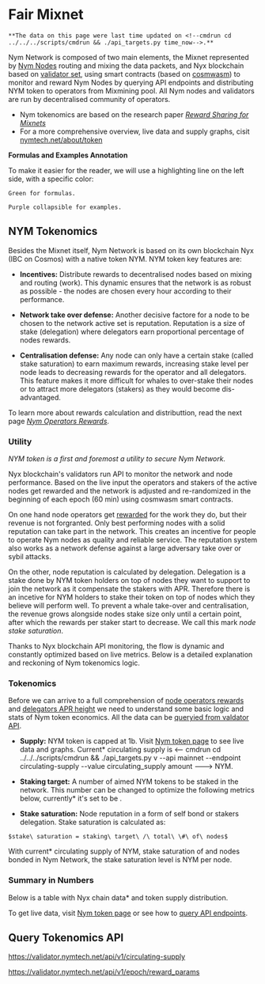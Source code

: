 # Fair Mixnet

```admonish info title="\*Info"
**The data on this page were last time updated on <!--cmdrun cd ../../../scripts/cmdrun && ./api_targets.py time_now-->.**
```

Nym Network is composed of two main elements, the Mixnet represented by [Nym Nodes](../nodes/nym-node.md) routing and mixing the data packets, and Nyx blockchain based on [validator set](validator-rewards.md), using smart contracts (based on [cosmwasm]()) to monitor and reward Nym Nodes by querying API endpoints and distributing NYM token to operators from Mixmining pool. All Nym nodes and validators are run by decentralised community of operators.

* Nym tokenomics are based on the research paper [*Reward Sharing for Mixnets*](https://nymtech.net/nym-cryptoecon-paper.pdf)
* For a more comprehensive overview, live data and supply graphs, cisit [nymtech.net/about/token](https://nymtech.net/about/token)

**Formulas and Examples Annotation**

To make it easier for the reader, we will use a highlighting line on the left side, with a specific color:

```admonish tip title=""
Green for formulas.
```

```admonish example collapsible=true
Purple collapsible for examples.
```

## NYM Tokenomics

Besides the Mixnet itself, Nym Network is based on its own blockchain Nyx (IBC on Cosmos) with a native token NYM. NYM token key features are:

* **Incentives:** Distribute rewards to decentralised nodes based on mixing and routing (work). This dynamic ensures that the network is as robust as possible - the nodes are chosen every hour according to their performance.

* **Network take over defense:** Another decisive factore for a node to be chosen to the network active set is reputation. Reputation is a size of stake (delegation) where delegators earn proportional percentage of nodes rewards.

* **Centralisation defense:** Any node can only have a certain stake (called stake saturation) to earn maximum rewards, increasing stake level per node leads to decreasing rewards for the operator and all delegators. This feature makes it more difficult for whales to over-stake their nodes or to attract more delegators (stakers) as they would become dis-advantaged.

To learn more about rewards calculation and distributtion, read the next page [*Nym Operators Rewards*](mixnet-rewards.md).


### Utility

*NYM token is a first and foremost a utility to secure Nym Network.*

Nyx blockchain's validators run API to monitor the network and node performance. Based on the live input the operators and stakers of the active nodes get rewarded and the network is adjusted and re-randomized in the beginning of each epoch (60 min) using cosmwasm smart contracts.

On one hand node operators get [rewarded](mixnet-rewards.md) for the work they do, but their revenue is not forgranted. Only best performing nodes with a solid reputation can take part in the network. This creates an incentive for people to operate Nym nodes as quality and reliable service. The reputation system also works as a network defense against a large adversary take over or sybil attacks.

On the other, node reputation is calculated by delegation. Delegation is a stake done by NYM token holders on top of nodes they want to support to join the network as it compensate the stakers with APR. Therefore there is an incetive for NYM holders to stake their token on top of nodes which they believe will perform well. To prevent a whale take-over and centralisation, the revenue grows alongside nodes stake size only until a certain point, after which the rewards per staker start to decrease. We call this mark *node stake saturation*.

Thanks to Nyx blockchain API monitoring, the flow is dynamic and constantly optimized based on live metrics. Below is a detailed explanation and reckoning of Nym tokenomics logic.

### Tokenomics

Before we can arrive to a full comprehension of [node operators rewards](mixnet-rewards.md) and [delegators APR height](https://nymtech.net/about/token) we need to understand some basic logic and stats of Nym token economics. All the data can be [queryied from valdator API](#query-tokenomics-api).

* **Supply:** NYM token is capped at 1b. Visit [Nym token page](https://nymtech.net/about/token) to see live data and graphs. Current\* circulating supply is <-- cmdrun cd ../../../scripts/cmdrun && ./api_targets.py v --api mainnet --endpoint circulating-supply --value circulating_supply amount ---> NYM.

* **Staking target:** A number of aimed NYM tokens to be staked in the network. This number can be changed to optimize the following metrics below, currently\* it's set to be <!--cmdrun cd ../../../scripts/cmdrun && ./api_targets.py v --api mainnet --endpoint epoch/reward_params --value interval staking_supply_scale_factor --format percent -->.

* **Stake saturation:** Node reputation in a form of self bond or stakers delegation. Stake saturation is calculated as:
```admonish tip title=""
$stake\ saturation = staking\ target\ /\ total\ \#\ of\ nodes$
```
<!-- CODE AUTO COMPLETION:
- # of nodes in the network
- circulating supply * staking target
- staking target / # of nodes in the network
-->

With current\* circulating supply of <!-- cmdrun cd ../../../scripts/cmdrun && ./api_targets.py v --api mainnet --endpoint circulating-supply --value circulating_supply amount --> NYM, stake saturation of <!-- cmdrun cd ../../../scripts/cmdrun &&    --> and <!-- cmdrun cd ../../../scripts/cmdrun &&     --> nodes bonded in Nym Network, the stake saturation level is <!-- cmdrun cd ../../../scripts/cmdrun &&     --> NYM per node.


### Summary in Numbers

Below is a table with Nyx chain data\* and token supply distribution.

<!--cmdrun cd ../../../scripts/cmdrun && ./api_targets.py v --api mainnet --endpoint circulating-supply --format markdown --separator _ -->

To get live data, visit [Nym token page](https://nymtech.net/about/token
) or see how to [query API endpoints](#query-tokenomics-api).

## Query Tokenomics API

<!-- MAKE A QUICK GUIDE TO QUESRY THE STATS -->

https://validator.nymtech.net/api/v1/circulating-supply

https://validator.nymtech.net/api/v1/epoch/reward_params
